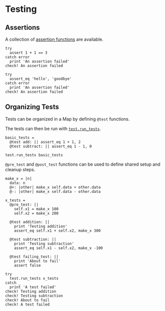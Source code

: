 # Testing

## Assertions

A collection of [assertion functions](../../core/test) are available. 

```koto
try 
  assert 1 + 1 == 3
catch error
  print 'An assertion failed'
check! An assertion failed

try 
  assert_eq 'hello', 'goodbye'
catch error
  print 'An assertion failed'
check! An assertion failed
```

## Organizing Tests

Tests can be organized in a Map by defining `@test` functions. 

The tests can then be run with [`test.run_tests`](../../core/test#run-tests).

```koto
basic_tests = 
  @test add: || assert_eq 1 + 1, 2 
  @test subtract: || assert_eq 1 - 1, 0 

test.run_tests basic_tests
```

`@pre_test` and `@post_test` functions can be used to define shared setup and cleanup steps.

```koto
make_x = |n|
  data: n
  @+: |other| make_x self.data + other.data
  @-: |other| make_x self.data - other.data

x_tests =
  @pre_test: || 
    self.x1 = make_x 100
    self.x2 = make_x 200

  @test addition: ||
    print 'Testing addition'
    assert_eq self.x1 + self.x2, make_x 300

  @test subtraction: ||
    print 'Testing subtraction'
    assert_eq self.x1 - self.x2, make_x -100

  @test failing_test: ||
    print 'About to fail'
    assert false

try
  test.run_tests x_tests
catch _
  print 'A test failed'
check! Testing addition
check! Testing subtraction
check! About to fail
check! A test failed
```

